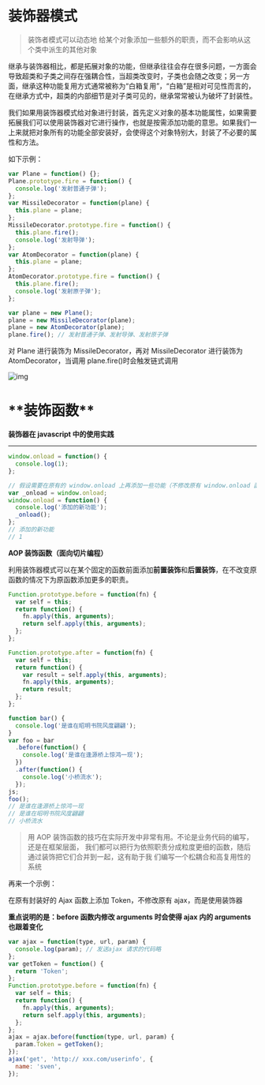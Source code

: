 # 装饰器模式

> 装饰者模式可以动态地 给某个对象添加一些额外的职责，而不会影响从这个类中派生的其他对象

继承与装饰器相比，都是拓展对象的功能，但继承往往会存在很多问题，一方面会导致超类和子类之间存在强耦合性，当超类改变时，子类也会随之改变；另一方面，继承这种功能复用方式通常被称为“白箱复用”，“白箱”是相对可见性而言的， 在继承方式中，超类的内部细节是对子类可见的，继承常常被认为破坏了封装性。

我们如果用装饰器模式给对象进行封装，首先定义对象的基本功能属性，如果需要拓展我们可以使用装饰器对它进行操作，也就是按需添加功能的意思。如果我们一上来就把对象所有的功能全部安装好，会使得这个对象特别大，封装了不必要的属性和方法。

如下示例：

```js
var Plane = function() {};
Plane.prototype.fire = function() {
  console.log('发射普通子弹');
};
var MissileDecorator = function(plane) {
  this.plane = plane;
};
MissileDecorator.prototype.fire = function() {
  this.plane.fire();
  console.log('发射导弹');
};
var AtomDecorator = function(plane) {
  this.plane = plane;
};
AtomDecorator.prototype.fire = function() {
  this.plane.fire();
  console.log('发射原子弹');
};

var plane = new Plane();
plane = new MissileDecorator(plane);
plane = new AtomDecorator(plane);
plane.fire(); // 发射普通子弹、发射导弹、发射原子弹
```

对 Plane 进行装饰为 MissileDecorator，再对 MissileDecorator 进行装饰为 AtomDecorator，当调用 plane.fire()时会触发链式调用

![img](https://gblobscdn.gitbook.com/assets%2F-Lx6LIX48CTpC4QvxWxD%2F-M-IRG9dpI2cedRaIAr2%2F-M-Ifc0TtfCyzFVoOZHM%2FQQ%E6%88%AA%E5%9B%BE20200205124912.png?alt=media&token=90720919-77d6-4c92-899e-ceb5a993fc98)

# **\*\*装饰函数\*\***

**装饰器在 javascript 中的使用实践**

---

```js
window.onload = function() {
  console.log(1);
};

// 假设需要在原有的 window.onload 上再添加一些功能（不修改原有 window.onload 函数）
var _onload = window.onload;
window.onload = function() {
  console.log('添加的新功能');
  _onload();
};
// 添加的新功能
// 1
```

**AOP 装饰函数（面向切片编程）**

利用装饰器模式可以在某个固定的函数前面添加**前置装饰**和**后置装饰**，在不改变原函数的情况下为原函数添加更多的职责。

```js
Function.prototype.before = function(fn) {
  var self = this;
  return function() {
    fn.apply(this, arguments);
    return self.apply(this, arguments);
  };
};

Function.prototype.after = function(fn) {
  var self = this;
  return function() {
    var result = self.apply(this, arguments);
    fn.apply(this, arguments);
    return result;
  };
};

function bar() {
  console.log('是谁在昭明书院风度翩翩');
}
var foo = bar
  .before(function() {
    console.log('是谁在逢源桥上惊鸿一现');
  })
  .after(function() {
    console.log('小桥流水');
  });
js;
foo();
// 是谁在逢源桥上惊鸿一现
// 是谁在昭明书院风度翩翩
// 小桥流水
```

> 用 AOP 装饰函数的技巧在实际开发中非常有用。不论是业务代码的编写，还是在框架层面， 我们都可以把行为依照职责分成粒度更细的函数，随后通过装饰把它们合并到一起，这有助于我 们编写一个松耦合和高复用性的系统

再来一个示例：

在原有封装好的 Ajax 函数上添加 Token，不修改原有 ajax，而是使用装饰器

**重点说明的是：before 函数内修改 arguments 时会使得 ajax 内的 arguments 也跟着变化**

```js
var ajax = function(type, url, param) {
  console.log(param); // 发送ajax 请求的代码略
};
var getToken = function() {
  return 'Token';
};
Function.prototype.before = function(fn) {
  var self = this;
  return function() {
    fn.apply(this, arguments);
    return self.apply(this, arguments);
  };
};
ajax = ajax.before(function(type, url, param) {
  param.Token = getToken();
});
ajax('get', 'http:// xxx.com/userinfo', {
  name: 'sven',
});
```

[
](https://2443992009.gitbook.io/web-fullstack/she-ji-mo-shi/kuo-pei-qi-mo-shi)
